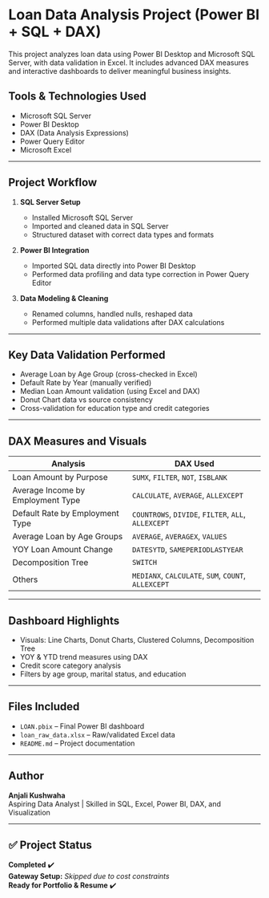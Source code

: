 # Loan Data Analysis Project (Power BI + SQL + DAX)

This project analyzes loan data using Power BI Desktop and Microsoft SQL Server, with data validation in Excel. It includes advanced DAX measures and interactive dashboards to deliver meaningful business insights.

## Tools & Technologies Used
- Microsoft SQL Server
- Power BI Desktop
- DAX (Data Analysis Expressions)
- Power Query Editor
- Microsoft Excel

---

## Project Workflow

1. **SQL Server Setup**
   - Installed Microsoft SQL Server
   - Imported and cleaned data in SQL Server
   - Structured dataset with correct data types and formats

2. **Power BI Integration**
   - Imported SQL data directly into Power BI Desktop
   - Performed data profiling and data type correction in Power Query Editor

3. **Data Modeling & Cleaning**
   - Renamed columns, handled nulls, reshaped data
   - Performed multiple data validations after DAX calculations

---

## Key Data Validation Performed

- Average Loan by Age Group (cross-checked in Excel)
- Default Rate by Year (manually verified)
- Median Loan Amount validation (using Excel and DAX)
- Donut Chart data vs source consistency
- Cross-validation for education type and credit categories

---

## DAX Measures and Visuals

|  Analysis | DAX Used |
|------------|-------------|
| Loan Amount by Purpose | `SUMX`, `FILTER`, `NOT`, `ISBLANK` |
| Average Income by Employment Type | `CALCULATE`, `AVERAGE`, `ALLEXCEPT` |
| Default Rate by Employment Type | `COUNTROWS`, `DIVIDE`, `FILTER`, `ALL`, `ALLEXCEPT` |
| Average Loan by Age Groups | `AVERAGE`, `AVERAGEX`, `VALUES` |
| YOY Loan Amount Change | `DATESYTD`, `SAMEPERIODLASTYEAR` |
| Decomposition Tree | `SWITCH` |
| Others | `MEDIANX`, `CALCULATE`, `SUM`, `COUNT`, `ALLEXCEPT` |

---

##  Dashboard Highlights

- Visuals: Line Charts, Donut Charts, Clustered Columns, Decomposition Tree
- YOY & YTD trend measures using DAX
- Credit score category analysis
- Filters by age group, marital status, and education

---

##  Files Included

- `LOAN.pbix` – Final Power BI dashboard
- `loan_raw_data.xlsx` – Raw/validated Excel data
- `README.md` – Project documentation

---

##  Author

**Anjali Kushwaha**  
Aspiring Data Analyst | Skilled in SQL, Excel, Power BI, DAX, and Visualization

---

## ✅ Project Status

**Completed** ✔️  
**Gateway Setup:** *Skipped due to cost constraints*  
**Ready for Portfolio & Resume** ✔️

